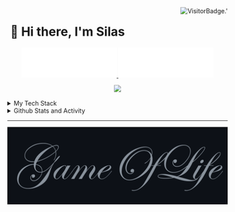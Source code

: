 <!-- Profile Views -->
<img align="right" alt="VisitorBadge.'" src="https://hits.seeyoufarm.com/api/count/incr/badge.svg?url=https%3A%2F%2Fgithub.com%2FSilenZcience&count_bg=%2336BCF7&title_bg=%23555555&icon=&icon_color=%23E7E7E7&title=PROFILE+VIEWS&edge_flat=false" />

# [&#x200B;](#) 💫 Hi there, I'm Silas

<!-- Username -->
<p align="center">
	<a href="https://github.com/SilenZcience/SilenZcience/blame/main/CSS_UsernameDark.svg#gh-dark-mode-only">
      <img width="43.2%" alt="Username in CSS" src="./CSS_UsernameDark.svg#gh-dark-mode-only">
	</a>
	<a href="https://github.com/SilenZcience/SilenZcience/blame/main/CSS_UsernameBright.svg#gh-light-mode-only">
      <img width="43.2%" alt="Username in CSS" src="./CSS_UsernameBright.svg#gh-light-mode-only">
    </a>	
</p>

<!-- Messages -->
<p align="center">
	<img src="https://readme-typing-svg.demolab.com/?lines=Hi,+I%27m+Silas.;Student+at+Heinrich-Heine-University.;I%27m+currently+working+on+my+Bachelor+Thesis.;I%27m+currently+learning+C%2B%2B.;&center=true&width=500&height=50" /> 
</p>

<!-- Tech Stack -->
<details>
<summary>My Tech Stack</summary>

![Windows](https://img.shields.io/badge/windows-0078D6?style=for-the-badge&logo=windows&logoColor=white)
![Windows 11](https://img.shields.io/badge/windows%2011-0079D5.svg?style=for-the-badge&logo=Windows%2011&logoColor=white)
![Ubuntu](https://img.shields.io/badge/ubuntu-E95420?style=for-the-badge&logo=ubuntu&logoColor=white)

![Git](https://img.shields.io/badge/git-F05033.svg?style=for-the-badge&logo=git&logoColor=white)
![GitLab](https://img.shields.io/badge/gitlab-181717.svg?style=for-the-badge&logo=gitlab&logoColor=white)
![GitHub](https://img.shields.io/badge/github-121011.svg?style=for-the-badge&logo=github&logoColor=white)

![AutoIt](https://img.shields.io/badge/AutoIt-2D5073.svg?style=for-the-badge&logo=autoit&logoColor=white)
![C](https://img.shields.io/badge/c-00599C.svg?style=for-the-badge&logo=c&logoColor=white)
![C++](https://img.shields.io/badge/c++-00599C.svg?style=for-the-badge&logo=c%2B%2B&logoColor=white)
![Clojure](https://img.shields.io/badge/Clojure-Clojure.svg?style=for-the-badge&logo=Clojure&logoColor=Clojure)
![Java](https://img.shields.io/badge/java-ED8B00.svg?style=for-the-badge&logo=openjdk&logoColor=white)
![Python](https://img.shields.io/badge/python-3670A0?style=for-the-badge&logo=python&logoColor=ffdd54)

![LaTeX](https://img.shields.io/badge/latex-008080.svg?style=for-the-badge&logo=latex&logoColor=white)

![Windows Terminal](https://img.shields.io/badge/Windows%20Terminal-4D4D4D.svg?style=for-the-badge&logo=windows-terminal&logoColor=white)
![PowerShell](https://img.shields.io/badge/PowerShell-5391FE.svg?style=for-the-badge&logo=powershell&logoColor=white)

![Visual Studio Code](https://img.shields.io/badge/Visual%20Studio%20Code-0078D7.svg?style=for-the-badge&logo=visual-studio-code&logoColor=white)
![Eclipse](https://img.shields.io/badge/Eclipse-FE7A16.svg?style=for-the-badge&logo=Eclipse&logoColor=white)

![MariaDB](https://img.shields.io/badge/MariaDB-003545?style=for-the-badge&logo=mariadb&logoColor=white)
![MongoDB](https://img.shields.io/badge/MongoDB-4ea94b.svg?style=for-the-badge&logo=mongodb&logoColor=white)
![MySQL](https://img.shields.io/badge/mysql-4479A1.svg?style=for-the-badge&logo=mysql&logoColor=white)

![Vercel](https://img.shields.io/badge/Vercel-FFFFFF.svg?style=for-the-badge&logo=vercel&logoColor=black)

</details>

<!-- Statistic Details -->
<details>

<summary>
Github Stats and Activity 
</summary>
<h2>
	<a href="#">&#x200B;</a>
	<a href="https://github.com/SilenZcience">
		<img unselectable="on" pointer-events="none" src="https://media4.giphy.com/media/MIGbtLZoVjbl0bYbAd/giphy.gif?cid=ecf05e472t2h0i8d7dcjaoau9iqtchhr899hxmpxzzgc7lyw&rid=giphy.gif" width="30" /> 
	</a>
	Github Stats and Activity
</h2>


<details>
<summary>🔥 Github Streak Stats</summary>
<h2><a href="#">&#x200B;</a>🔥 Github Streak Stats</h2>
<p align="center">
	<!-- Github Streak -->
	<a href="https://github.com/SilenZcience#gh-dark-mode-only">
		<img height="192px" alt="SilenZcience' Streak" src="https://streak-stats.demolab.com/?user=SilenZcience&theme=radical&hide_border=true#gh-dark-mode-only" />
	</a>
	<a href="https://github.com/SilenZcience#gh-light-mode-only">
		<img height="192px" alt="SilenZcience' Streak" src="https://streak-stats.demolab.com/?user=SilenZcience&theme=vue&hide_border=true#gh-light-mode-only" />
	</a>
</p>
</details>

<details>
<summary>💻 GitHub Profile Stats</summary>
<h2><a href="#">&#x200B;</a>💻 GitHub Profile Stats</h2>

<!-- Github Stats -->
<!-- language Stats -->
<a href="https://github.com/SilenZcience#gh-dark-mode-only">
	<img height="200" align="center" alt="SilenZcience' Github Stats" src="https://github-readme-stats-sigma-red.vercel.app/api?username=SilenZcience&show_icons=true&include_all_commits=true&hide=issues,contribs&count_private=true&theme=radical&hide_border=true#gh-dark-mode-only">
	<img height="200" align="center" alt="SilenZcience' Top Languages" src="https://github-readme-stats-sigma-red.vercel.app/api/top-langs/?username=SilenZcience&langs_count=8&theme=radical&hide_border=true&include_all_commits=true&count_private=true&layout=compact&hide=Makefile,Batchfile,HTML#gh-dark-mode-only">
</a>
<a href="https://github.com/SilenZcience#gh-light-mode-only">
	<img height="200" align="center" alt="SilenZcience' Github Stats" src="https://github-readme-stats-sigma-red.vercel.app/api?username=SilenZcience&show_icons=true&include_all_commits=true&hide=issues,contribs&count_private=true&theme=vue&hide_border=true#gh-light-mode-only">
	<img height="200" align="center" alt="SilenZcience' Top Languages" src="https://github-readme-stats-sigma-red.vercel.app/api/top-langs/?username=SilenZcience&langs_count=8&theme=vue&hide_border=true&include_all_commits=true&count_private=true&layout=compact&hide=Makefile,Batchfile,HTML#gh-light-mode-only">
</a>
</details>

<details>
<summary>🍻 GitHub Contribution Stats</summary>
<h2><a href="#">&#x200B;</a>🍻 GitHub Contribution Stats</h2>

<!-- Contribution Graph -->
<a href="https://github.com/SilenZcience#gh-dark-mode-only">
	<img height="200" align="center" alt="SilenZcience' Contribution Graph" src="https://github-readme-activity-graph.vercel.app/graph?username=SilenZcience&custom_title=Silas+Kraume's%20Contribution%20Graph&theme=merko&bg_color=141321&hide_border=true&line=d83a7d&point=f7d747#gh-dark-mode-only">
	<img height="200" align="center" alt="SilenZcience' Contributor Stats" src="https://github-contributor-stats.vercel.app/api?username=SilenZcience&limit=5&theme=radical&combine_all_yearly_contributions=true&hide_border=true">
</a>
<a href="https://github.com/SilenZcience#gh-light-mode-only">
	<img height="200" align="center" alt="SilenZcience' Contribution Graph" src="https://github-readme-activity-graph.vercel.app/graph?username=SilenZcience&custom_title=Silas+Kraume's%20Contribution%20Graph&theme=vue&bg_color=fffefe&hide_border=true&point=28394a#gh-light-mode-only">
	<img height="200" align="center" alt="SilenZcience' Contributor Stats" src="https://github-contributor-stats.vercel.app/api?username=SilenZcience&limit=5&theme=vuel&combine_all_yearly_contributions=true&hide_border=true">
</a>
</details>

<details>
<summary>⚡ Recent GitHub Activity</summary>
  
<!--START_SECTION:activity-->
1. 🚀 Published release [V1.9.1 2024.10.10](https://github.com/SilenZcience/cat_win/releases/tag/v1.9.1) in [SilenZcience/cat_win](https://github.com/SilenZcience/cat_win)
2. 🚀 Published release [V1.9.0 2024.09.05](https://github.com/SilenZcience/cat_win/releases/tag/v1.9.0) in [SilenZcience/cat_win](https://github.com/SilenZcience/cat_win)
3. 🚀 Published release [V1.8.5 2024.08.24](https://github.com/SilenZcience/cat_win/releases/tag/v1.8.5) in [SilenZcience/cat_win](https://github.com/SilenZcience/cat_win)
4. 🗣 Commented on [#4](https://github.com/shawwn/supports-color-python/issues/4#issuecomment-2294508291) in [shawwn/supports-color-python](https://github.com/shawwn/supports-color-python)
5. 💪 Opened PR [#6](https://github.com/shawwn/supports-color-python/pull/6) in [shawwn/supports-color-python](https://github.com/shawwn/supports-color-python)
<!--END_SECTION:activity-->

</details>
</details>

- - - -
<!-- ## [&#x200B;](#) Game of Life <a href="https://github.com/SilenZcience/GameOfLifeAction/blob/main/GameOfLife/GameOfLife.py">(click to see Source)</a> -->
<!-- GameOfLife -->
<a href="https://github.com/SilenZcience/GameOfLifeAction/blob/main/GameOfLife/GameOfLife.py">
	<img alt="Game of Life" src="./GameOfLife/Transition.gif">
</a> 
